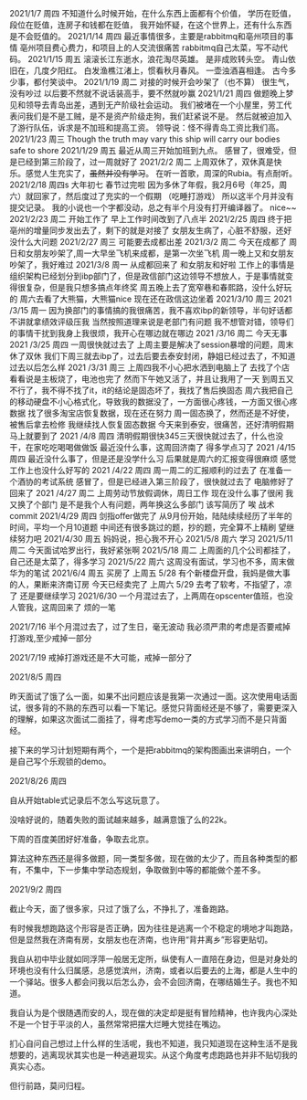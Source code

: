 2021/1/7 周四
不知道什么时候开始，在什么东西上面都有个价值，
学历在贬值，段位在贬值，连房子和钱都在贬值，
我开始怀疑，在这个世界上，还有什么东西是不会贬值的。
2021/1/14 周四
最近事情很多，主要是rabbitmq和亳州项目的事情
亳州项目费心费力，和项目上的人交流很痛苦
rabbitmq自己太菜，写不动代码。
2021/1/15 周五
滚滚长江东逝水，浪花淘尽英雄。
是非成败转头空。
青山依旧在，几度夕阳红。
白发渔樵江渚上，惯看秋月春风。
一壶浊酒喜相逢。
古今多少事，都付笑谈中。
2021/1/19 周二
对接的时候开会吵架了（也不算）
很生气，没有吵过
以后要不然就不说话装高手，要不然就吵赢
2021/1/21 周四
做题晚上梦见和领导去青岛出差，遇到无产阶级社会运动。
我们被堵在一个小屋里，劳工代表问我们是不是工贼，是不是资产阶级走狗，我们赶紧说不是。
然后就被迫加入了游行队伍，诉求是不加班和提高工资。
领导说：怪不得青岛工资比我们高。
2021/1/23 周三
Though the truth may vary
this ship will carry our bodies safe to shore
2021/1/29 周五
最近从周三开始加班到九点。
感冒了，很难受，但是已经到第三阶段了，过一周就好了
2021/2/2 周二
上周双休了，双休真是快乐。感觉人生充实了，~~虽然并没有学习~~。
在听一首歌，周深的Rubia。有点耐听。
2021/2/18 周四s 大年初七
春节过完啦
因为多休了年假，我2月6号（年25，周六）就回家了，然后度过了充实的一个假期
（吃睡打游戏）
所以这半个月并没有提交记录。
我的小说也一个字都没动，总之有半个月没有打开编译器了。
nice~~
2021/2/23 周二
开始工作了
早上工作时间改到了八点半
2021/2/25 周四
终于把亳州的增量同步发出去了，剩下的就是对接了
女朋友生病了，心脏不舒服，还好没什么大问题
2021/2/27 周三
可能要去成都出差
2021/3/2 周二
今天在成都了
周日和女朋友吵架了,周一大早坐飞机来成都，是第一次坐飞机
周一晚上又和女朋友吵架了，我好难过
2021/3/8 周一
从成都回来了
和女朋友和好啦
工作上的事情是组织架构已经划分到ibp部门了，但是政信部门这边领导不想放人，于是事情就变得很复杂，但是我只想多搞点年终奖
周五晚上去了宽窄巷和春熙路，没什么好玩的
周六去看了大熊猫，大熊猫nice
现在还在政信这边坐着
2021/3/10 周三
2021 /3/15 周一
因为换部门的事情搞的我很痛苦，我不喜欢ibp的新领导，半句好话都不讲就拿绩效评级压我
当然按照道理来说是老部门有问题
我不想管对错，领导们的事情干扰到我身上我很烦，我开心在哪边就在哪边
2021 /3/16 周二
今天无事
2021 /3/25 周四
一周很快就过去了
上周主要是解决了session暴增的问题，周末休了双休
我们下周三就去ibp了，过去后要去泰安封闭，静姐已经过去了，不知道过去以后怎么样
2021 /3/31 周三
上周四我不小心把水洒到电脑上了
去找了个店看看说是主板烧了，电池也完了
然而下午她又活了，并且让我用了一天
到周五又不行了，我不得不找了it，it的结论是固态坏了，我找了售后换固态
周六我把自己的移动硬盘不小心格式化，导致我的数据没了，一方面很心疼钱，一方面又很心疼数据
找了很多淘宝店恢复数据，现在还在努力
周一固态换了，然而还是不好使，被售后拿去检修
我继续找人恢复固态数据
今天来到泰安，很痛苦，还好清明假期马上就要到了
2021 /4/8 周四
清明假期很快345三天很快就过去了，什么也没干，在家吃吃喝喝做做饭
最近没什么事，这周回济南了
得多学点习了
2021 /4/15 周四
最近没什么事了，但是还是没学什么习
后果就是周六的汇报变得很麻烦
感觉工作上也没什么好写的
2021 /4/22 周四
周一周二的汇报顺利的过去了
在准备一个酒协的考试系统
感冒了，但是已经进入第三阶段了，很快就过去了
电脑修好了回来了
2021 /4/27 周二
上周劳动节放假调休，周日工作
现在没什么事了很闲
我又换了个部门
是不是我个人有问题，两年换这么多部门
该写简历了
唉
战术commit
2021/4/29 周四
剑指offer做完了
从9月份开始，陆陆续续经历了半年的时间，平均一个月10道题
中间还有很多跳过的题，抄的题，完全算不上精刷
望继续努力吧
2021/4/30 周五
妈妈说，担心我不开心
2021/5/8 周六
学习
2021/5/11 周二
今天面试哈罗出行，我好紧张啊
2021/5/18 周二
上周面的几个公司都挂了，自己还是太菜了，得多学习
2021/5/22 周六
这周没有面试，学习也不多，周末做华为的笔试
2021/6/4 周五
买房了
上周五 5/28 有个新楼盘开盘，我妈是做大事的人，果断来济南订房
今天已经卖完了
上周六 5/29 去考了软考，不指望了，凉了
还是要继续学习
2021/6/30
一个月混过去了，上两周在opscenter值班，也没人管我，这周回来了
烦的一笔

2021/7/16
半个月混过去了，过了生日，毫无波动
我必须严肃的考虑是否要戒掉打游戏,至少戒掉一部分

2021/7/19
戒掉打游戏还是不大可能，戒掉一部分了

2021/8/5 周四

昨天面试了饿了么一面，如果不出问题应该是我第一次通过一面。这次使用电话面试，很多背的不熟的东西可以看一下笔记。感觉只背面经还是不够了，需要更深入的理解，如果这次面试二面挂了，得考虑写demo一类的方式学习而不是只背面经。

接下来的学习计划短期有两个，一个是把rabbitmq的架构图画出来讲明白，一个是自己写个乐观锁的demo。

2021/8/26 周四

自从开始table式记录后不怎么写这玩意了。

没啥好说的，随着失败的面试越来越多，越满意饿了么的22k。

下周的百度美团好好准备，争取去北京。

算法这种东西还是得多做题，同一类型多做，现在做的太少了，而且各种类型的都有，不集中，下一步集中学动态规划，争取做到中等的都能做个差不多。

2021/9/2 周四

截止今天，面了很多家，只过了饿了么，不挣扎了，准备跑路。

有时候我想跑路这个形容是否正确，因为往往是逃离一个不稳定的境地才叫跑路，但是显然我在济南有房，女朋友也在济南，也许用“背井离乡”形容更贴切。

我自从初中毕业就如同浮萍一般居无定所，纵使有人一直陪在身边，但是对身处的环境也没有什么归属感，总感觉滨州，济南，或者以后要去的上海，都是人生中的一个驿站。很多人都会问我以后怎么办，会不会回济南，在哪结婚生子。我也不知道。

我自认为是个很随遇而安的人，现在做的决定却是挺有冒险精神，也许我内心深处不是一个甘于平淡的人，虽然常常把摆大烂睡大觉挂在嘴边。

扪心自问自己想过上什么样的生活呢，我也不知道，我只知道现在这种生活不是我想要的，逃离现状其实也是一种逃避现实。从这个角度考虑跑路也并非不贴切我的真实心态。

但行前路，莫问归程。





